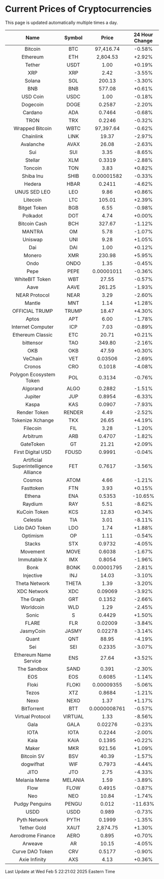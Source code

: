 # Current Prices of Cryptocurrencies
This page is updated automatically multiple times a day.

| Name | Symbol | Price | 24 Hour Change |
| :---: |:---:| :---: | :---: |
| Bitcoin | BTC | 97,416.74 | -0.58% |
| Ethereum | ETH | 2,804.53 | +2.92% |
| Tether | USDT | 1.00 | +0.19% |
| XRP | XRP | 2.42 | -3.55% |
| Solana | SOL | 200.13 | -3.30% |
| BNB | BNB | 577.08 | +0.61% |
| USD Coin | USDC | 1.00 | -0.18% |
| Dogecoin | DOGE | 0.2587 | -2.20% |
| Cardano | ADA | 0.7464 | -0.68% |
| TRON | TRX | 0.2246 | -0.32% |
| Wrapped Bitcoin | WBTC | 97,397.64 | -0.62% |
| Chainlink | LINK | 19.37 | -2.97% |
| Avalanche | AVAX | 26.08 | -2.63% |
| Sui | SUI | 3.35 | -8.65% |
| Stellar | XLM | 0.3319 | -2.88% |
| Toncoin | TON | 3.83 | +0.82% |
| Shiba Inu | SHIB | 0.00001582 | -0.33% |
| Hedera | HBAR | 0.2411 | -4.62% |
| UNUS SED LEO | LEO | 9.86 | +0.86% |
| Litecoin | LTC | 105.01 | +2.39% |
| Bitget Token | BGB | 6.55 | -0.98% |
| Polkadot | DOT | 4.74 | +0.00% |
| Bitcoin Cash | BCH | 327.67 | -1.12% |
| MANTRA | OM | 5.78 | -1.07% |
| Uniswap | UNI | 9.28 | +1.05% |
| Dai | DAI | 1.00 | +0.12% |
| Monero | XMR | 230.98 | +5.95% |
| Ondo | ONDO | 1.35 | -0.45% |
| Pepe | PEPE | 0.00001011 | -0.36% |
| WhiteBIT Token | WBT | 27.55 | -0.57% |
| Aave | AAVE | 261.25 | -1.93% |
| NEAR Protocol | NEAR | 3.29 | -2.60% |
| Mantle | MNT | 1.14 | +1.28% |
| OFFICIAL TRUMP | TRUMP | 18.47 | +4.30% |
| Aptos | APT | 6.00 | -1.78% |
| Internet Computer | ICP | 7.03 | -0.89% |
| Ethereum Classic | ETC | 20.71 | +0.21% |
| bittensor | TAO | 349.80 | -2.16% |
| OKB | OKB | 47.59 | +0.30% |
| VeChain | VET | 0.03506 | -2.69% |
| Cronos | CRO | 0.1018 | -4.08% |
| Polygon Ecosystem Token | POL | 0.3134 | -0.76% |
| Algorand | ALGO | 0.2882 | -1.51% |
| Jupiter | JUP | 0.8954 | -6.33% |
| Kaspa | KAS | 0.0907 | -7.93% |
| Render Token | RENDER | 4.49 | -2.52% |
| Tokenize Xchange | TKX | 26.65 | +4.19% |
| Filecoin | FIL | 3.28 | -1.20% |
| Arbitrum | ARB | 0.4707 | -1.82% |
| GateToken | GT | 21.21 | +2.09% |
| First Digital USD | FDUSD | 0.9991 | -0.04% |
| Artificial Superintelligence Alliance | FET | 0.7617 | -3.56% |
| Cosmos | ATOM | 4.66 | -1.21% |
| Fasttoken | FTN | 3.93 | +0.15% |
| Ethena | ENA | 0.5353 | -10.65% |
| Raydium | RAY | 5.51 | -8.62% |
| KuCoin Token | KCS | 12.83 | +0.34% |
| Celestia | TIA | 3.01 | -8.11% |
| Lido DAO Token | LDO | 1.74 | +1.88% |
| Optimism | OP | 1.11 | -0.54% |
| Stacks | STX | 0.9732 | -4.05% |
| Movement | MOVE | 0.6038 | -1.67% |
| Immutable X | IMX | 0.8054 | -1.96% |
| Bonk | BONK | 0.00001795 | -2.81% |
| Injective | INJ | 14.03 | -3.10% |
| Theta Network | THETA | 1.39 | -3.20% |
| XDC Network | XDC | 0.09069 | -3.92% |
| The Graph | GRT | 0.1352 | -2.66% |
| Worldcoin | WLD | 1.29 | -2.45% |
| Sonic | S | 0.4429 | +1.50% |
| FLARE | FLR | 0.02009 | -3.84% |
| JasmyCoin | JASMY | 0.02278 | -3.14% |
| Quant | QNT | 88.95 | -4.19% |
| Sei | SEI | 0.2335 | -3.07% |
| Ethereum Name Service | ENS | 27.64 | +3.52% |
| The Sandbox | SAND | 0.391 | -2.30% |
| EOS | EOS | 0.6085 | -1.14% |
| Floki | FLOKI | 0.00009355 | -5.06% |
| Tezos | XTZ | 0.8684 | -1.21% |
| Nexo | NEXO | 1.37 | +1.17% |
| BitTorrent | BTT | 0.0000008761 | -0.57% |
| Virtual Protocol | VIRTUAL | 1.33 | -8.56% |
| Gala | GALA | 0.02276 | -0.23% |
| IOTA | IOTA | 0.2244 | -2.00% |
| Kaia | KAIA | 0.1395 | +0.22% |
| Maker | MKR | 921.56 | +1.09% |
| Bitcoin SV | BSV | 40.39 | -1.57% |
| dogwifhat | WIF | 0.7973 | -4.44% |
| JITO | JTO | 2.75 | -4.33% |
| Melania Meme | MELANIA | 1.59 | -3.89% |
| Flow | FLOW | 0.4915 | -0.87% |
| Neo | NEO | 10.84 | -1.74% |
| Pudgy Penguins | PENGU | 0.012 | -11.63% |
| USDD | USDD | 0.989 | -0.73% |
| Pyth Network | PYTH | 0.1999 | -1.35% |
| Tether Gold | XAUT | 2,874.75 | +1.30% |
| Aerodrome Finance | AERO | 0.895 | +0.70% |
| Arweave | AR | 10.15 | -4.05% |
| Curve DAO Token | CRV | 0.5177 | -0.90% |
| Axie Infinity | AXS | 4.13 | +0.36% |

Last Update at Wed Feb  5 22:21:02 2025 Eastern Time